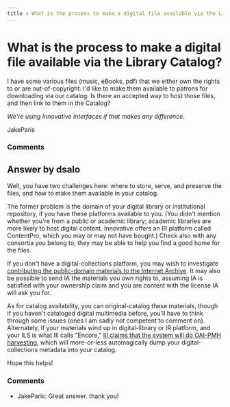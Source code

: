 ```yaml
---
title : What is the process to make a digital file available via the Library Catalog?
---
```

What is the process to make a digital file available via the Library Catalog?
=====================
I have some various files (music, eBooks, pdf) that we either own the
rights to or are out-of-copyright. I'd like to make them available to
patrons for downloading via our catalog. Is there an accepted way to
host those files, and then link to them in the Catalog?

*We're using Innovative Interfaces if that makes any difference.*

JakeParis

### Comments ###


Answer by dsalo
----------------
Well, you have two challenges here: where to store, serve, and preserve
the files, and how to make them available in your catalog.

The former problem is the domain of your digital library or
institutional repository, if you have these platforms available to you.
(You didn't mention whether you're from a public or academic library;
academic libraries are more likely to host digital content. Innovative
offers an IR platform called ContentPro, which you may or may not have
bought.) Check also with any consortia you belong to; they may be able
to help you find a good home for the files.

If you don't have a digital-collections platform, you may wish to
investigate [contributing the public-domain materials to the Internet
Archive](http://archive.org/about/faqs.php#Uploading_Content). It may
also be possible to send IA the materials you own rights to, assuming IA
is satisfied with your ownership claim and you are content with the
license IA will ask you for.

As for catalog availability, you can original-catalog these materials,
though if you haven't cataloged digital multimedia before, you'll have
to think through some issues (ones I am sadly not competent to comment
on). Alternately, if your materials wind up in digital-library or IR
platform, and your ILS is what III calls "Encore," [III claims that the
system will do OAI-PMH
harvesting](http://encoreforlibraries.com/products/), which will
more-or-less automagically dump your digital-collections metadata into
your catalog.

Hope this helps!

### Comments ###
* JakeParis: Great answer. thank you!

